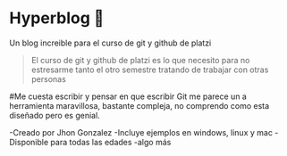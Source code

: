 # Hyperblog 🤙
Un blog increible para el curso de git y github de platzi
> El curso de git y github de platzi es lo que necesito para no estresarme tanto el otro semestre tratando de trabajar con otras personas

#Me cuesta escribir y pensar en que escribir
Git me parece un a herramienta maravillosa, bastante compleja, no comprendo como esta diseñado pero es genial.

-Creado por Jhon Gonzalez
-Incluye ejemplos en windows, linux y mac
-Disponible para todas las edades
-algo más